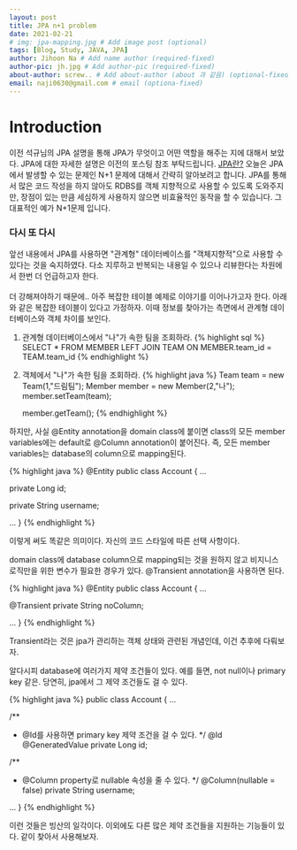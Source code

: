 ```yaml
---
layout: post
title: JPA n+1 problem
date: 2021-02-21
# img: jpa-mapping.jpg # Add image post (optional)
tags: [Blog, Study, JAVA, JPA]
author: Jihoon Na # Add name author (required-fixed)
author-pic: jh.jpg # Add author-pic (required-fixed)
about-author: screw.. # Add about-author (about 과 같음) (optional-fixed)
email: naji0630@gmail.com # email (optiona-fixed)
---
```


# Introduction
이전 석규님의 JPA 설명을 통해 JPA가 무엇이고 어떤 역할을 해주는 지에 대해서 보았다. JPA에 대한 자세한 설명은 이전의 포스팅 참조 부탁드립니다. [JPA란?](https://liketech.codes/jpa-primitive-value-mapping/)
오늘은 JPA에서 발생할 수 있는 문제인 N+1 문제에 대해서 간략히 알아보려고 합니다. JPA를 통해서 많은 코드 작성을 하지 않아도 RDBS를 객체 지향적으로
사용할 수 있도록 도와주지만, 장점이 있는 만큼 세심하게 사용하지 않으면 비효율적인 동작을 할 수 있습니다. 그 대표적인 예가 N+1문제 입니다.

### 다시 또 다시 ###
앞선 내용에서 JPA를 사용하면 "관계형" 데이터베이스를 "객체지향적"으로 사용할 수 있다는 것을 숙지하였다.
다소 지루하고 반복되는 내용일 수 있으나 리뷰한다는 차원에서 한번 더 언급하고자 한다.
<br>
<br>
더 강해져야하기 때문에.. 아주 복잡한 테이블 예제로 이야기를 이어나가고자 한다. 아래와 같은 복잡한 테이블이 있다고 가정하자. 이때 정보를 찾아가는 측면에서 
관계형 데이터베이스와 객체 차이를 보인다.

1. 관계형 데이터베이스에서 "나"가 속한 팀을 조회하라.
   {% highlight sql %}
   SELECT * FROM MEMBER LEFT JOIN TEAM ON MEMBER.team_id = TEAM.team_id
   {% endhighlight %}
   
2. 객체에서 "나"가 속한 팀을 조회하라.
   {% highlight java %}
   Team team = new Team(1,"드림팀");
   Member member = new Member(2,"나");
   member.setTeam(team);
   
   member.getTeam();
   {% endhighlight %}
   

하지만, 사실 @Entity annotation을 domain class에 붙이면 class의 모든 member variables에는 default로 @Column annotation이 붙어진다.
즉, 모든 member variables는 database의 column으로 mapping된다. 

{% highlight java %}
@Entity
public class Account {
  ...

  private Long id;

  private String username;

  ...
}
{% endhighlight %}

이렇게 써도 똑같은 의미이다. 자신의 코드 스타일에 따른 선택 사항이다.


domain class에 database column으로 mapping되는 것을 원하지 않고 비지니스 로직만을 위한 변수가 필요한 경우가 있다.
@Transient annotation을 사용하면 된다. 

{% highlight java %}
@Entity
public class Account {
  ...

  @Transient
  private String noColumn;

  ...
}
{% endhighlight %}

Transient라는 것은 jpa가 관리하는 객체 상태와 관련된 개념인데, 이건 추후에 다뤄보자.


알다시피 database에 여러가지 제약 조건들이 있다. 예를 들면, not null이나 primary key 같은.
당연히, jpa에서 그 제약 조건들도 걸 수 있다. 

{% highlight java %}
public class Account {
  ...

  /**
  * @Id를 사용하면 primary key 제약 조건을 걸 수 있다. 
  */
  @Id
  @GeneratedValue
  private Long id;
  
  /**
  * @Column property로 nullable 속성을 줄 수 있다. 
  */
  @Column(nullable = false)
  private String username;
  
  ...
}
{% endhighlight %}

이런 것들은 빙산의 일각이다. 이외에도 다른 많은 제약 조건들을 지원하는 기능들이 있다.
같이 찾아서 사용해보자.